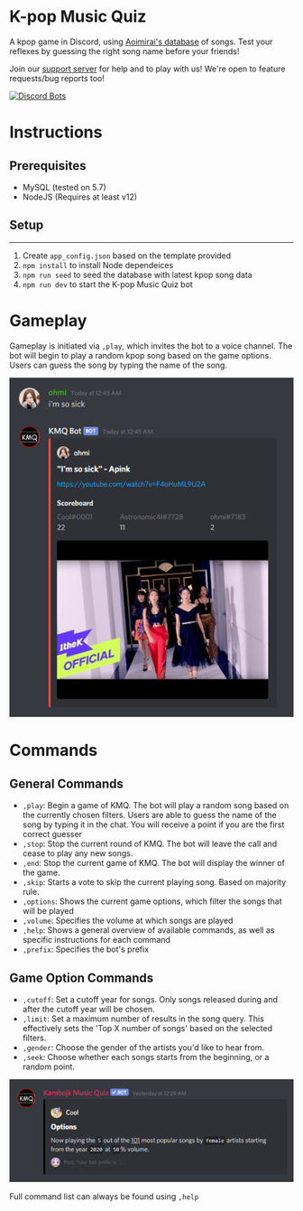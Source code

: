K-pop Music Quiz
=======

A kpop game in Discord, using [Aoimirai's database](http://www.aoimirai.net/kpop/index.html) of songs. Test your reflexes by guessing the right song name before your friends!

Join our [support server](https://discord.gg/RCuzwYV) for help and to play with us! We're open to feature requests/bug reports too!

[![Discord Bots](https://top.gg/api/widget/508759831755096074.svg)](https://top.gg/bot/508759831755096074)

# Instructions
## Prerequisites
- MySQL (tested on 5.7)
- NodeJS (Requires at least v12)

## Setup
------------
1. Create `app_config.json` based on the template provided
2. `npm install` to install Node dependeices
3. `npm run seed` to seed the database with latest kpop song data
4. `npm run dev` to start the K-pop Music Quiz bot

# Gameplay
Gameplay is initiated via `,play`, which invites the bot to a voice channel. The bot will begin to play a random kpop song based on the game options. Users can guess the song by typing the name of the song. 

![scoreboard](/images/scoreboard.png)

# Commands 
## General Commands 
- `,play`: Begin a game of KMQ. The bot will play a random song based on the currently chosen filters. Users are able to guess the name of the song by typing it in the chat. You will receive a point if you are the first correct guesser
- `,stop`: Stop the current round of KMQ. The bot will leave the call and cease to play any new songs.
- `,end`: Stop the current game of KMQ. The bot will display the winner of the game.
- `,skip`: Starts a vote to skip the current playing song. Based on majority rule.
- `,options`: Shows the current game options, which filter the songs that will be played
- `,volume`: Specifies the volume at which songs are played
- `,help`: Shows a general overview of available commands, as well as specific instructions for each command
- `,prefix`: Specifies the bot's prefix

## Game Option Commands 
- `,cutoff`: Set a cutoff year for songs. Only songs released during and after the cutoff year will be chosen.
- `,limit`: Set a maximum number of results in the song query. This effectively sets the 'Top X number of songs' based on the selected filters.
- `,gender`: Choose the gender of the artists you'd like to hear from.
- `,seek`: Choose whether each songs starts from the beginning, or a random point.

![options](/images/game_options.png)

Full command list can always be found using `,help`
